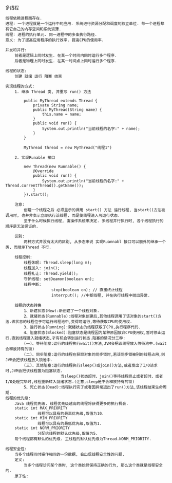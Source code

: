 多线程

    线程依赖进程而存在.
    进程: 一个进程就是一个运行中的应用. 系统进行资源分配和调度的独立单位. 每一个进程都有它自己的内存空间和系统资源.
    线程: 进程的执行单元. 同一进程中的多条执行路径.
    意义: 为了提高应用程序的执行效率. 提高CPU的使用率.

    并发和并行:
        前者是逻辑上同时发生. 在某一个时间内同时运行多个程序.
        后者是物理上同时发生. 在某一时间点上同时运行多个程序.

    线程的状态:
        创建 就绪 运行 阻塞 结束

    实现线程的方式:
        1. 继承 Thread 类, 并重写 run() 方法

            public MyThread extends Thread {
                private String name;
                public MyThread(String name) {
                    this.name = name;
                }
                public void run() {
                    System.out.println("当前线程的名字:" + name);
                }
            }

            MyThread thread = new MyThread("线程1")

        2. 实现Runable 接口

            new Thread(new Runnable() {
                @Override
                public void run() {
                    System.out.println("当前线程的名字:" + Thread.currentThread().getName());
                }
            }).start();

        注意:
            创建一个线程之后 必须显示的调用 start() 方法 运行线程, 当start()方法被调用时, 也并非表示立即执行该线程, 而是使线程进入可运行状态.
            至于什么时候执行线程, 由操作系统来决定. 多线程并行执行时, 各个线程执行的顺序是无法保证的.

        区别:
            两种方式并没有太大的区别, 从多态来说 实现Ruannabl 接口可以额外的继承一个类, 而继承Thread 不行.

        线程控制:
            线程休眠: Thread.sleep(long m);
            线程加入: join();
            线程礼让: Thread.yield();
            守护线程: setDeamon(boolean on);
            线程中断:
                        stop(boolean on); // 直接终止线程
                        interrput(); //中断线程, 并在执行线程中抛出异常.

        线程的状态转换
            1、新建状态(New):新创建了一个线程对象.
            2、就绪状态(Runnable):线程对象创建后,其他线程调用了该对象的start()方法.该状态的线程位于可运行线程池中,变得可运行,等待获取CPU的使用权.
            3、运行状态(Running):就绪状态的线程获取了CPU,执行程序代码.
            4、阻塞状态(Blocked):阻塞状态是线程因为某种原因放弃CPU使用权,暂时停止运行.直到线程进入就绪状态,才有机会转到运行状态.阻塞的情况分三种:
            (一)、等待阻塞:运行的线程执行wait()方法,JVM会把该线程放入等待池中.(wait会释放持有的锁)
            (二)、同步阻塞:运行的线程在获取对象的同步锁时,若该同步锁被别的线程占用,则JVM会把该线程放入锁池中.
            (三)、其他阻塞:运行的线程执行sleep()或join()方法,或者发出了I/O请求时,JVM会把该线程置为阻塞状态.
                            当sleep()状态超时、join()等待线程终止或者超时、或者I/O处理完毕时,线程重新转入就绪状态.(注意,sleep是不会释放持有的锁)
            5、死亡状态(Dead):线程执行完了或者因异常退出了run()方法,该线程结束生命周期.
    线程的优先级:
        Java 线程优先级. 线程优先级越高的线程将获得更多的执行机会.
        static int MAX_PRIORITY
                  线程可以具有的最高优先级,取值为10.
        static int MIN_PRIORITY
                  线程可以具有的最低优先级,取值为1.
        static int NORM_PRIORITY
                  分配给线程的默认优先级,取值为5.
        每个线程都有默认的优先级. 主线程的默认优先级为Thread.NORM_PRIORITY.

    线程安全性:
        当多个线程同时操作相同的一份数据, 会出现线程安全性的问题.
        定义:
            当多个线程访问某个类时, 这个类始终保持正确的行为, 那么这个类就是线程安全的.
        原子性:




















